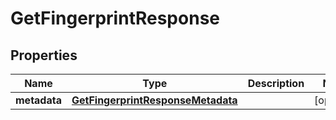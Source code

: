 

# GetFingerprintResponse

## Properties

Name | Type | Description | Notes
------------ | ------------- | ------------- | -------------
**metadata** | [**GetFingerprintResponseMetadata**](GetFingerprintResponseMetadata.md) |  |  [optional]



